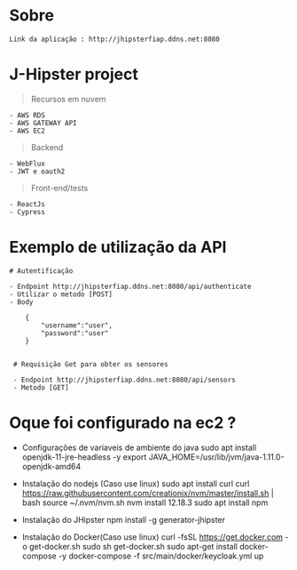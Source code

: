 # Sobre
    Link da aplicação : http://jhipsterfiap.ddns.net:8080
# J-Hipster project

  > <p> Recursos em nuvem <br>
    - AWS RDS 
    - AWS GATEWAY API
    - AWS EC2
   </p>
    
 > <p> Backend <br>
    - WebFlux
    - JWT e oauth2
   </p>
  
 > <p>Front-end/tests<br>
    - ReactJs
    - Cypress
   </p>
    

  
# Exemplo de utilização da API
    
    # Autentificação

    - Endpoint http://jhipsterfiap.ddns.net:8080/api/authenticate
    - Utilizar o metodo [POST]
    - Body
    
        {
            "username":"user",
            "password":"user"
        }
        
        
     # Requisição Get para obter os sensores
     
     - Endpoint http://jhipsterfiap.ddns.net:8080/api/sensors
     - Metodo [GET]
         
 
 # Oque foi configurado na ec2 ?
 
- Configurações de variaveis de ambiente do java
         sudo apt install openjdk-11-jre-headless -y
         export JAVA_HOME=/usr/lib/jvm/java-1.11.0-openjdk-amd64     
    
- Instalação do nodejs (Caso use linux)
         sudo apt install curl
         curl https://raw.githubusercontent.com/creationix/nvm/master/install.sh | bash
         source ~/.nvm/nvm.sh
         nvm install 12.18.3
         sudo apt install npm
    
- Instalação do JHipster
    npm install -g generator-jhipster
   
- Instalação do Docker(Caso use linux)
     curl -fsSL https://get.docker.com -o get-docker.sh
     sudo sh get-docker.sh
     sudo apt-get install docker-compose -y
     docker-compose -f src/main/docker/keycloak.yml up
 
